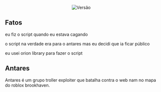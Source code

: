 
<p align="center">
    <img alt="Versão" src="https://img.shields.io/badge/Antares_Hub-V0.5.2-white">
  </a>
</p>

## Fatos

eu fiz o script quando eu estava cagando

o script na verdade era para o antares mas eu decidi que ia ficar público

eu usei orion library para fazer o script 

## Antares
Antares é um grupo troller exploiter que batalha contra o web nam no mapa do roblox brookhaven.
